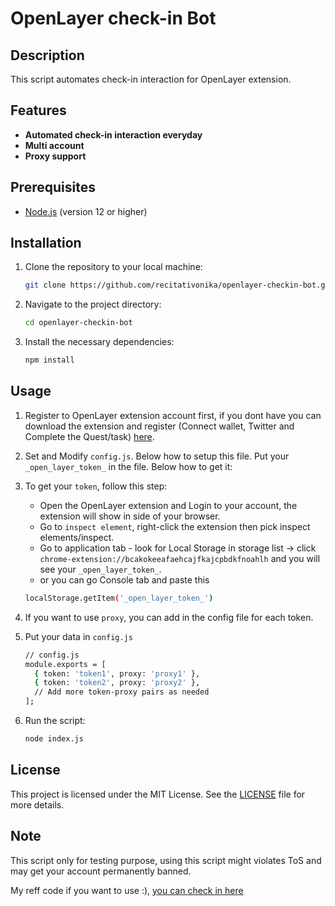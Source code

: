 # OpenLayer check-in Bot 

## Description
This script automates check-in interaction for OpenLayer extension.

## Features
- **Automated check-in interaction everyday**
- **Multi account**
- **Proxy support**

## Prerequisites
- [Node.js](https://nodejs.org/) (version 12 or higher)

## Installation

1. Clone the repository to your local machine:
   ```bash
   git clone https://github.com/recitativonika/openlayer-checkin-bot.git
   ```
2. Navigate to the project directory:
   ```bash
   cd openlayer-checkin-bot
   ```
4. Install the necessary dependencies:
   ```bash
   npm install
   ```

## Usage
1. Register to OpenLayer extension account first, if you dont have you can download the extension and register (Connect wallet, Twitter and Complete the Quest/task) [here](https://chromewebstore.google.com/detail/openlayer-extension/bcakokeeafaehcajfkajcpbdkfnoahlh).
2. Set and Modify `config.js`. Below how to setup this file. Put your `_open_layer_token_` in the file. Below how to get it:
3. To get your `token`, follow this step:
	- Open the OpenLayer extension and Login to your account, the extension will show in side of your browser.
	- Go to `inspect element`, right-click the extension then pick inspect elements/inspect.
	- Go to application tab - look for Local Storage in storage list -> click `chrome-extension://bcakokeeafaehcajfkajcpbdkfnoahlh` and you will see your `_open_layer_token_`.
	- or you can go Console tab and paste this 
	```bash
	localStorage.getItem('_open_layer_token_')
	```
4. If you want to use `proxy`, you can add in the config file for each token.
6. Put your data in `config.js`
	```bash
	// config.js
	module.exports = [
	  { token: 'token1', proxy: 'proxy1' },
	  { token: 'token2', proxy: 'proxy2' },
	  // Add more token-proxy pairs as needed
	];

	```

5. Run the script:
	```bash
	node index.js
	```

## License
This project is licensed under the MIT License. See the [LICENSE](LICENSE) file for more details.

## Note
This script only for testing purpose, using this script might violates ToS and may get your account permanently banned.

My reff code if you want to use :), [you can check in here](https://gist.github.com/recitativonika/f2581184a0b724a451dfe1964241bf06)
